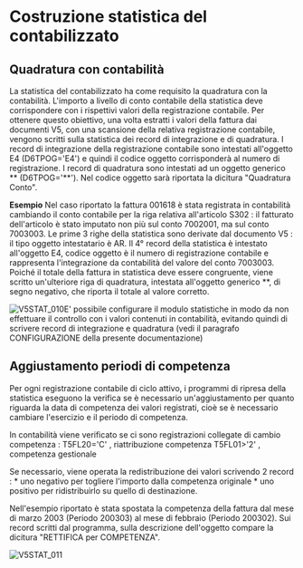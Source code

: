 # Costruzione statistica del contabilizzato

## Quadratura con contabilità
La statistica del contabilizzato ha come requisito la quadratura con la contabilità. L'importo a livello di conto contabile della statistica deve corrispondere con i rispettivi valori della registrazione contabile. Per ottenere questo obiettivo, una volta estratti i valori della fattura dai documenti V5, con una scansione della relativa registrazione contabile, vengono scritti sulla statistica dei record di integrazione e di quadratura.
I record di integrazione della registrazione contabile sono intestati all'oggetto E4 (D6TPOG='E4') e quindi il codice oggetto corrisponderà al numero di registrazione. I record di quadratura sono intestati ad un oggetto generico \*\* (D6TPOG='\*\*'). Nel codice oggetto sarà riportata la dicitura "Quadratura Conto".

**Esempio**
Nel caso riportato la fattura 001618 è stata registrata in contabilità cambiando il conto contabile per la riga relativa all'articolo S302 :  il fatturato dell'articolo è stato imputato non più sul conto 7002001, ma sul conto 7003003.
Le prime 3 righe della statistica sono derivate dal documento V5 :  il tipo oggetto intestatario è AR.
 Il 4° record della statistica è  intestato all'oggetto E4, codice oggetto è il numero di registrazione contabile e rappresenta l'integrazione da contabilità del valore del conto 7003003.
Poiché il totale della fattura in statistica deve essere congruente, viene scritto un'ulteriore riga di quadratura, intestata all'oggetto generico \*\*, di segno negativo, che riporta il totale al valore corretto.

![V5STAT_010](https://doc.smeup.com/immagini/V5STAT_09/V5STAT_010.png)E' possibile configurare il modulo statistiche in modo da non effettuare il controllo con i valori contenuti in contabilità, evitando quindi di scrivere record di integrazione e quadratura (vedi il paragrafo CONFIGURAZIONE della presente documentazione)

## Aggiustamento periodi di competenza
Per ogni registrazione contabile di ciclo attivo, i programmi di ripresa della statistica eseguono la verifica se è necessario un'aggiustamento per quanto riguarda la data di competenza dei valori registrati, cioè se è necessario cambiare l'esercizio e il periodo di competenza.

In contabilità viene verificato se ci sono registrazioni collegate di cambio competenza : 
T5FL20='C' , riattribuzione competenza
T5FL01>'2' , competenza gestionale

Se necessario, viene operata la redistribuzione dei valori scrivendo 2 record : 
 \* uno negativo per togliere l'importo dalla competenza originale
 \* uno positivo per ridistribuirlo su quello di destinazione.

Nell'esempio riportato è stata spostata la competenza della fattura dal mese di marzo 2003 (Periodo 200303) al mese di febbraio (Periodo 200302).
Sui record scritti dal programma, sulla descrizione dell'oggetto compare la dicitura "RETTIFICA per COMPETENZA".

![V5STAT_011](https://doc.smeup.com/immagini/V5STAT_09/V5STAT_011.png)
